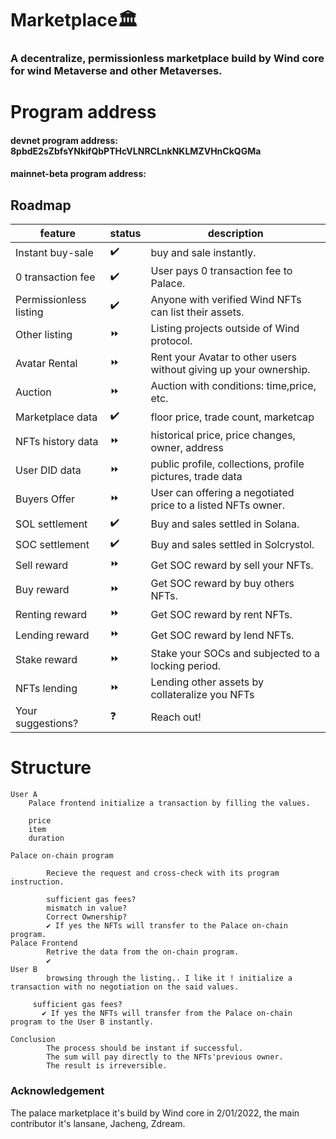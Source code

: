 <!-- ---
id: Palace-Marketplace
title: Marketplace🏛️
sidebar_label: Marketplace🏛️
slug: /Palace-Marketplace
--- -->

# Marketplace🏛️
### A decentralize, permissionless marketplace build by Wind core for wind Metaverse and other Metaverses. 


# Program address 

####  devnet program address:  8pbdE2sZbfsYNkifQbPTHcVLNRCLnkNKLMZVHnCkQGMa
####  mainnet-beta program address: 

## Roadmap 

| feature      | status | description |
| ----------- | ----------- | ----------- |
| Instant buy-sale  | ✔️      | buy and sale instantly. |
| 0 transaction fee  |  ✔️      | User pays 0 transaction fee to Palace. |
| Permissionless listing |  ✔️      | Anyone with verified Wind NFTs can list their assets. |
| Other listing |  ⏩      | Listing projects outside of Wind protocol. |
| Avatar Rental |    ⏩    | Rent your Avatar to other users without giving up your ownership. |
|  Auction |  ⏩        | Auction with conditions: time,price, etc. |
| Marketplace data |  ✔️      | floor price, trade count, marketcap|
| NFTs history data |  ⏩      | historical price, price changes, owner, address|
| User DID data |  ⏩      | public profile, collections, profile pictures, trade data|
| Buyers Offer  |  ⏩     | User can offering a negotiated price to a listed NFTs owner. |
| SOL settlement  |  ✔️        | Buy and sales settled in Solana. |
| SOC settlement  | ✔️          | Buy and sales settled in Solcrystol. |
| Sell reward | ⏩         | Get SOC reward by sell your NFTs. |
| Buy reward   | ⏩          | Get SOC reward by buy others NFTs. |
| Renting reward   | ⏩          | Get SOC reward by rent NFTs. |
| Lending reward   | ⏩          | Get SOC reward by lend NFTs. |
| Stake reward  | ⏩       | Stake your SOCs and subjected to a locking period. |
| NFTs lending   | ⏩       | Lending other assets by collateralize you NFTs |
| Your suggestions?  | ❓        | Reach out! |






# Structure 
```
User A
	Palace frontend initialize a transaction by filling the values.

	price 
    item 
    duration 
		
Palace on-chain program 
		
        Recieve the request and cross-check with its program instruction.
        
        sufficient gas fees? 
        mismatch in value? 
        Correct Ownership?
        ✔️ If yes the NFTs will transfer to the Palace on-chain program. 
Palace Frontend 
        Retrive the data from the on-chain program. 
        ✔️
User B 
        browsing through the listing.. I like it ! initialize a transaction with no negotiation on the said values.
    
	 sufficient gas fees? 
       ✔️ If yes the NFTs will transfer from the Palace on-chain program to the User B instantly.
        
Conclusion 
        The process should be instant if successful.         
        The sum will pay directly to the NFTs'previous owner.
        The result is irreversible.

```



### Acknowledgement 

The palace marketplace it's build by Wind core in 2/01/2022, the main contributor it's lansane, Jacheng, Zdream. 
